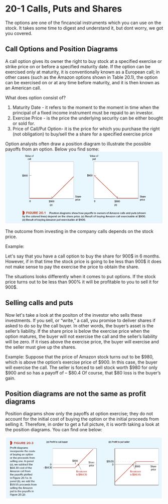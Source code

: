 # 20-1 Calls, Puts and Shares
The options are one of the fincancial instruments which you can use on the stock. It takes some time to digest and understand it, but dont worry, we got you covered.

## Call Options and Position Diagrams

A call option gives its owner the right to buy stock at a specified exercise or strike price on or before a specified maturity date. If the option can be exercised only at maturity, it is conventionally known as a European call; in other cases (such as the Amazon options shown in Table 20.1), the option can be exercised on or at any time before maturity, and it is then known as an American call.

What does option consist of? 
1. Maturity Date - it refers to the moment to the moment in time when the principal of a fixed income instrument must be repaid to an investor.
2. Exercise Price - is the price the underlying security can be either bought or sold for.
3. Price of Call/Put Option- it is the price for which you purchase the right (not obligation) to buy/sell the a share for a specified exercise price

Option analysts often draw a position diagram to illustrate the possible payoffs from an option. Below you find some: 
![positionDiagram](../../img/positionDiagram.png)

The outcome from investing in the company calls depends on the stock price. 

Example: 

Let's say that you have a call option to buy the share for 900$ in 6 months. However, if in that time the stock price is going to be less than 900$ it does not make sense to pay the exercise the price to obtain the share. 

The situations looks differently when it comes to put options. If the stock price turns out to be less than 900% it will be profitable to you to sell it for 900$. 


## Selling calls and puts
Now let's take a look at the positon of the investor who sells these investments. If you sell, or “write,” a call, you promise to deliver shares if asked to do so by the call buyer. In other words, the buyer’s asset is the seller’s liability. If the share price is below the exercise price when the option matures, the buyer will not exercise the call and the seller’s liability will be zero. If it rises above the exercise price, the buyer will exercise and the seller must give up the shares.

Example: 
Suppose that the price of Amazon stock turns out to be $980, which is above the option’s exercise price of $900. In this case, the buyer will exercise the call. The seller is forced to sell stock worth $980 for only $900 and so has a payoff of – $80.4 Of course, that $80 loss is the buyer’s gain.

## Position diagrams are not the same as profit diagrams

Position diagrams show only the payoffs at option exercise; they do not account for the initial cost of buying the option or the initial proceeds from selling it. Therefore, in order to get a full picture, it is worth taking a look at the position diagrams. You can find one below:

![profitDiagram](../../img/profitDiagrams.png)

